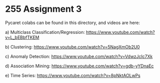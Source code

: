 # 255 Assignment 3

Pycaret colabs can be found in this directory, and videos are here:

a) Multiclass Classification/Regression: https://www.youtube.com/watch?v=L_bEBbfTKEM

b) Clustering: https://www.youtube.com/watch?v=5NagXmOb2U0

c) Anomaly Detection: https://www.youtube.com/watch?v=VdwzJcIc7Xk

d) Association Mining: https://www.youtube.com/watch?v=gdb-yYDnaEc

e) Time Series: https://www.youtube.com/watch?v=8pNktAOLwPs
